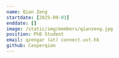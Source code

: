 ```yaml
---
name: Qian Zeng
startdate: [2025-09-01]
enddate: []
image: /static/img/members/qianzeng.jpg
position: PhD Student
email: qzengar (at) connect.ust.hk
github: Casperqian
---
```

